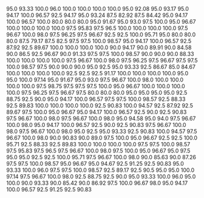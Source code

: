 95.0 93.33 100.0 96.0   100.0 100.0 100.0 100.0   95.0 92.08 95.0 93.17
95.0 94.17 100.0 96.57  92.5 94.17 95.0 93.24     87.5 82.92 87.5 84.42
95.0 94.17 100.0 96.57  100.0 80.0 80.0 80.0      95.0 91.67 95.0 93.0
97.5 100.0 95.0 96.67   100.0 100.0 100.0 100.0   97.5 95.83 97.5 96.5
100.0 100.0 100.0 100.0 97.5 96.67 100.0 98.0     97.5 96.25 97.5 96.67
92.5 92.5 100.0 95.71   95.0 80.0 80.0 80.0       87.5 79.17 87.5 82.5
97.5 97.5 100.0 98.57   95.0 94.17 100.0 96.57    92.5 87.92 92.5 89.67
100.0 100.0 100.0 100.0 90.0 94.17 90.0 89.91     90.0 84.58 90.0 86.5
92.5 96.67 90.0 91.33   97.5 97.5 100.0 98.57     90.0 90.0 90.0 88.33
100.0 100.0 100.0 100.0 97.5 96.67 100.0 98.0     97.5 96.25 97.5 96.67
97.5 97.5 100.0 98.57   97.5 90.0 90.0 90.0       95.0 92.5 95.0 93.33
92.5 86.67 85.0 84.67   100.0 100.0 100.0 100.0   92.5 92.5 92.5 91.17
100.0 100.0 100.0 100.0 95.0 95.0 100.0 97.14     95.0 91.67 95.0 93.0
97.5 96.67 100.0 98.0   100.0 100.0 100.0 100.0   97.5 98.75 97.5 97.5
97.5 100.0 95.0 96.67   100.0 100.0 100.0 100.0   97.5 96.25 97.5 96.67
97.5 80.0 80.0 80.0     95.0 95.0 95.0 95.0       92.5 88.75 92.5 90.0
95.0 94.17 100.0 96.57  97.5 97.5 100.0 98.57     92.5 88.33 92.5 89.83
100.0 100.0 100.0 100.0 92.5 90.83 100.0 94.57    92.5 87.92 92.5 89.67
97.5 100.0 95.0 96.67   95.0 94.17 100.0 96.57    92.5 90.0 92.5 90.83
97.5 96.67 100.0 98.0   97.5 96.67 100.0 98.0     95.0 94.58 95.0 94.0
97.5 96.67 100.0 98.0   95.0 94.17 100.0 96.57    92.5 90.0 92.5 90.83
97.5 96.67 100.0 98.0   97.5 96.67 100.0 98.0     95.0 92.5 95.0 93.33
92.5 90.83 100.0 94.57  97.5 96.67 100.0 98.0     90.0 90.83 90.0 89.0
97.5 100.0 95.0 96.67   92.5 92.5 100.0 95.71     92.5 88.33 92.5 89.83
100.0 100.0 100.0 100.0 97.5 97.5 100.0 98.57     97.5 95.83 97.5 96.5
97.5 96.67 100.0 98.0   97.5 100.0 95.0 96.67     95.0 97.5 95.0 95.0
92.5 92.5 100.0 95.71   97.5 96.67 100.0 98.0     90.0 85.63 90.0 87.26
97.5 97.5 100.0 98.57   95.0 96.67 95.0 94.67     92.5 91.25 92.5 90.83
95.0 93.33 100.0 96.0   97.5 97.5 100.0 98.57     92.5 89.17 92.5 90.5
95.0 95.0 100.0 97.14   97.5 96.67 100.0 98.0     92.5 88.75 92.5 90.0
95.0 93.33 100.0 96.0   95.0 100.0 90.0 93.33     90.0 85.42 90.0 86.92
97.5 100.0 96.67 98.0   95.0 94.17 100.0 96.57    92.5 91.25 92.5 90.83















































































